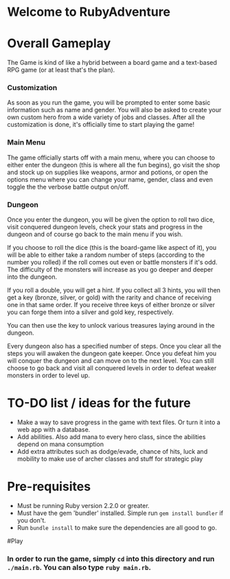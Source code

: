 # Welcome to RubyAdventure

# Overall Gameplay
The Game is kind of like a hybrid between a board game and a text-based RPG game (or at least that's the plan).

### Customization
As soon as you run the game, you will be prompted to enter some basic information such as name and gender. You will also be asked to create your own custom hero from a wide variety of jobs and classes. After all the customization is done, it's officially time to start playing the game!

### Main Menu
The game officially starts off with a main menu, where you can choose to either enter the dungeon (this is where all the fun begins), go visit the shop and stock up on supplies like weapons, armor and potions, or open the options menu where you can change your name, gender, class and even toggle the the verbose battle output on/off.

### Dungeon
Once you enter the dungeon, you will be given the option to roll two dice, visit conquered dungeon levels, check your stats and progress in the dungeon and of course go back to the main menu if you wish.

If you choose to roll the dice (this is the board-game like aspect of it), you will be able to either take a random number of steps (according to the number you rolled) if the roll comes out even or battle monsters if it's odd. The difficulty of the monsters will increase as you go deeper and deeper into the dungeon.

If you roll a double, you will get a hint. If you collect all 3 hints, you will then get a key (bronze, silver, or gold) with the rarity and chance of receiving one in that same order. If you receive three keys of either bronze or silver you can forge them into a silver and gold key, respectively.

You can then use the key to unlock various treasures laying around in the dungeon.

Every dungeon also has a specified number of steps. Once you clear all the steps you will awaken the dungeon gate keeper. Once you defeat him you will conquer the dungeon and can move on to the next level. You can still choose to go back and visit all conquered levels in order to defeat weaker monsters in order to level up.

# TO-DO list / ideas for the future
* Make a way to save progress in the game with text files. Or turn it into a web app with a database.
* Add abilities. Also add mana to every hero class, since the abilities depend on mana consumption
* Add extra attributes such as dodge/evade, chance of hits, luck and mobility to make use of archer classes and stuff for strategic play

# Pre-requisites
* Must be running Ruby version 2.2.0 or greater.
* Must have the gem 'bundler' installed. Simple run `gem install bundler` if you don't.
* Run `bundle install` to make sure the dependencies are all good to go.

#Play
### In order to run the game, simply `cd` into this directory and run `./main.rb`. You can also type `ruby main.rb`.
